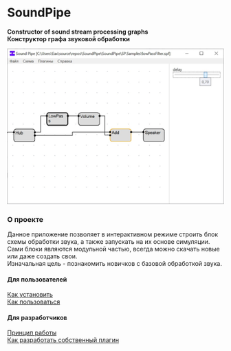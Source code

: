 # SoundPipe
**Constructor of sound stream processing graphs**\
**Конструктор графа звуковой обработки**

![Screenshot](./Docs/Images/MainScreenshot.jpg)

### О проекте
Данное приложение позволяет в интерактивном режиме строить блок схемы обработки звука, а также запускать на их основе симуляции. Сами блоки являются модульной частью, всегда можно скачать новые или даже создать свои.\
Изначальная цель - познакомить новичков с базовой обработкой звука.

#### Для пользователей
[Как установить](./Docs/Install.md)\
[Как пользоваться](./Docs/Usage.md)

#### Для разработчиков
[Принцип работы](./Docs/HowItWorks.md)\
[Как разработать собственный плагин](./Docs/CreatePlugin.md)
